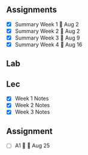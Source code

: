 ## Assignments
- [x] Summary Week 1 🚮 Aug 2
- [x] Summary Week 2 🚮 Aug 2
- [x] Summary Week 3 🚮  Aug 9
- [x] Summary Week 4 🚮 Aug 16
## Lab

## Lec
- [x]  Week 1 Notes
- [x]  Week 2 Notes
- [x]  Week 3 Notes

## Assignment
- [ ] A1 🤯 🚮 Aug 25

